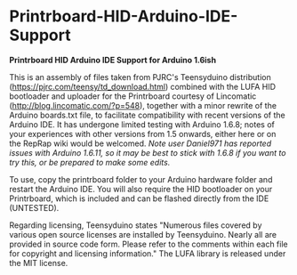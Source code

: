 # Printrboard-HID-Arduino-IDE-Support
**Printrboard HID Arduino IDE Support for Arduino 1.6ish**

This is an assembly of files taken from PJRC's Teensyduino distribution (https://pjrc.com/teensy/td_download.html) combined with the LUFA HID bootloader and uploader for the Printrboard courtesy of Lincomatic (http://blog.lincomatic.com/?p=548), together with a minor rewrite of the Arduino boards.txt file, to facilitate compatibility with recent versions of the Arduino IDE. It has undergone limited testing with Arduino 1.6.8; notes of your experiences with other versions from 1.5 onwards, either here or on the RepRap wiki would be welcomed. *Note user Daniel971 has reported issues with Arduino 1.6.11, so it may be best to stick with 1.6.8 if you want to try this, or be prepared to make some edits.*

To use, copy the printrboard folder to your Arduino hardware folder and restart the Arduino IDE. You will also require the HID bootloader on your Printrboard, which is included and can be flashed directly from the IDE (UNTESTED).

Regarding licensing, Teensyduino states "Numerous files covered by various open source licenses are installed by Teensyduino. Nearly all are provided in source code form. Please refer to the comments within each file for copyright and licensing information." The LUFA library is released under the MIT license.
